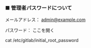 
### ■ 管理者パスワードについて

メールアドレス： [admin@example.com](mailto:admin@example.com)

パスワード： ここを開く

cat /etc/gitlab/initial_root_password
